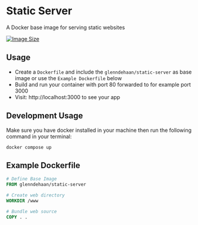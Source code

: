 # Static Server

A Docker base image for serving static websites

[![Image Size](https://img.shields.io/docker/image-size/glenndehaan/static-server)](https://hub.docker.com/r/glenndehaan/static-server)

## Usage
- Create a `Dockerfile` and include the `glenndehaan/static-server` as base image or use the `Example Dockerfile` below
- Build and run your container with port 80 forwarded to for example port 3000
- Visit: http://localhost:3000 to see your app

## Development Usage
Make sure you have docker installed in your machine then run the following command in your terminal:
```
docker compose up
```

## Example Dockerfile
```dockerfile
# Define Base Image
FROM glenndehaan/static-server

# Create web directory
WORKDIR /www

# Bundle web source
COPY . .
```
